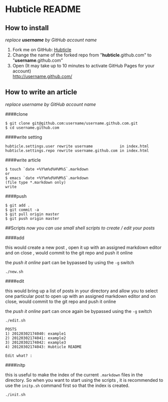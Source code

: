 # Hubticle README

## How to install
*replace **username** by GitHub account name*  
  
1. Fork me on GitHub: [Hubticle](https://github.com/hubticle/hubticle.github.com/) 
2. Change the name of the forked repo from "**hubticle**.github.com" to "**username**.github.com"  
3. Open (It may take up to 10 minutes to activate GitHub Pages for your account)  
    http://username.github.com/  

## How to write an article
*replace username by GitHub account name*  
  
####clone  
  
    $ git clone git@github.com:username/username.github.com.git
    $ cd username.github.com

####write setting  
  
    hubticle.settings.user rewrite username            in index.html
    hubticle.settings.repo rewrite username.github.com in index.html

####write article  
  
    $ touch `date +%Y%m%d%H%M%S`.markdown
    or
    $ emacs `date +%Y%m%d%H%M%S`.markdown
    (file type *.markdown only)
    write

####push  
  
    $ git add .
    $ git commit -a
    $ git pull origin master
    $ git push origin master


##Scripts
*now you can use small shell scripts to create / edit your posts*

####add

this would create a new post , open it up with an assigned markdown editor and on close , would commit to the git repo and push it online

the *push it online* part can be bypassed by using the `-g` switch

	./new.sh
	

####edit

this would bring up a list of posts in your directory and allow you to select one particular post to open up with an assigned markdown editor and on close, would commit to the git repo and push it online

the *push it online* part can once again be bypassed using the `-g` switch


	./edit.sh

	POSTS
	1) 20120302174040: example1
	2) 20120302174041: example2
	3) 20120302174042: example3
	4) 20120302174043: Hubticle README

	Edit what? :

####initp

this is useful to make the index of the current `.markdown` files in the directory. So when you want to start using the scripts , it is recommended to use the `initp.sh` command first so that the index is created.

	./init.sh
